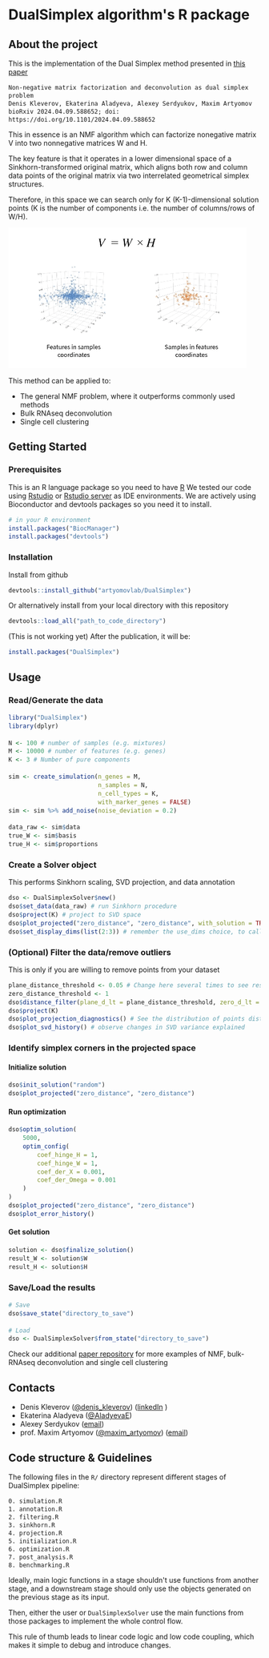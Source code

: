 # DualSimplex algorithm's R package

## About the project
This is the implementation of the Dual Simplex method presented in [this paper](https://www.biorxiv.org/content/10.1101/2024.04.09.588652v1)

```angular2html
Non-negative matrix factorization and deconvolution as dual simplex problem
Denis Kleverov, Ekaterina Aladyeva, Alexey Serdyukov, Maxim Artyomov
bioRxiv 2024.04.09.588652; doi: https://doi.org/10.1101/2024.04.09.588652
```
This in essence is an NMF algorithm which can factorize nonegative matrix V into two nonnegative matrices W and H.

The key feature is that it operates in a lower dimensional space of a Sinkhorn-transformed original matrix,
which aligns both row and column data points of the original matrix via two interrelated geometrical simplex structures.

Therefore, in this space we can search only for K (K-1)-dimensional solution points (K is the number of components i.e. the number of columns/rows of W/H).

![](inst/extdata/DualSimplex.gif)

This method can be applied to:
- The general NMF problem, where it outperforms commonly used methods
- Bulk RNAseq deconvolution
- Single cell clustering

## Getting Started
### Prerequisites
This is an R language package so you need to have [R](https://www.r-project.org/about.html)
We tested our code using [Rstudio](https://posit.co/download/rstudio-desktop/) or [Rstudio server](https://posit.co/products/open-source/rstudio-server/) as IDE environments. 
We are actively using Bioconductor and devtools packages so you need it to install.


```r
# in your R environment
install.packages("BiocManager")
install.packages("devtools")
```
### Installation
Install from github
```r
devtools::install_github("artyomovlab/DualSimplex")
```

Or alternatively install from your local directory with this repository

```r
devtools::load_all("path_to_code_directory")
```

(This is not working yet) After the publication, it will be:
```r
install.packages("DualSimplex")
```


## Usage
### Read/Generate the data
```r
library("DualSimplex")
library(dplyr)

N <- 100 # number of samples (e.g. mixtures)
M <- 10000 # number of features (e.g. genes)
K <- 3 # Number of pure components

sim <- create_simulation(n_genes = M,
                         n_samples = N,
                         n_cell_types = K,
                         with_marker_genes = FALSE)
sim <- sim %>% add_noise(noise_deviation = 0.2)

data_raw <- sim$data
true_W <- sim$basis
true_H <- sim$proportions
```

### Create a Solver object
This performs Sinkhorn scaling, SVD projection, and data annotation
```r
dso <- DualSimplexSolver$new()
dso$set_data(data_raw) # run Sinkhorn procedure
dso$project(K) # project to SVD space
dso$plot_projected("zero_distance", "zero_distance", with_solution = TRUE, use_dims = list(2:3)) # visualize the projection
dso$set_display_dims(list(2:3)) # remember the use_dims choice, to call just dso$plot_projected()
```

### (Optional) Filter the data/remove outliers 
This is only if you are willing to remove points from your dataset
```r
plane_distance_threshold <- 0.05 # Change here several times to see result, start with big and lower it
zero_distance_threshold <- 1
dso$distance_filter(plane_d_lt = plane_distance_threshold, zero_d_lt = zero_distance_threshold, genes = T)
dso$project(K)
dso$plot_projection_diagnostics() # See the distribution of points distances
dso$plot_svd_history() # observe changes in SVD variance explained
```

### Identify simplex corners in the projected space
#### Initialize solution
```r
dso$init_solution("random")
dso$plot_projected("zero_distance", "zero_distance")
```

#### Run optimization
```r
dso$optim_solution(
    5000,
    optim_config(
        coef_hinge_H = 1,
        coef_hinge_W = 1,
        coef_der_X = 0.001, 
        coef_der_Omega = 0.001
    )
)
dso$plot_projected("zero_distance", "zero_distance")
dso$plot_error_history()
```

#### Get solution
```r
solution <- dso$finalize_solution()
result_W <- solution$W
result_H <- solution$H
```

### Save/Load the results
```r
# Save
dso$save_state("directory_to_save")

# Load
dso <- DualSimplexSolver$from_state("directory_to_save")
```

Check our additional [paper repository](https://github.com/artyomovlab/dualsimplex_paper) for more examples of NMF, bulk-RNAseq deconvolution and single cell clustering


## Contacts

-  Denis Kleverov ([@denis_kleverov](https://twitter.com/denis_kleverov)) ([linkedIn](https://linkedin.com/in/denklewer) )
-  Ekaterina Aladyeva ([@AladyevaE](https://twitter.com/AladyevaE)) 
-  Alexey Serdyukov ([email](mailto:leshaserdyukov@gmail.com))
-  prof. Maxim Artyomov ([@maxim_artyomov](https://twitter.com/maxim_artyomov)) ([email](mailto:martyomov@wustl.edu))



## Code structure & Guidelines

The following files in the `R/` directory represent different stages
of DualSimplex pipeline:
```
0. simulation.R
1. annotation.R
2. filtering.R
3. sinkhorn.R
4. projection.R
5. initialization.R
6. optimization.R
7. post_analysis.R
8. benchmarking.R
```

Ideally, main logic functions in a stage shouldn't use 
functions from another stage, and a downstream stage 
should only use the objects generated on the previous stage as its input. 

Then, either the user or `DualSimplexSolver` use the main
functions from those packages to implement the whole control flow.

This rule of thumb leads to linear code logic and low code coupling,
which makes it simple to debug and introduce changes.

